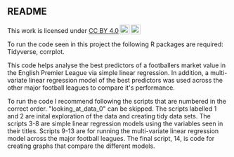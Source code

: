 ## README

<p xmlns:cc="http://creativecommons.org/ns#" >This work is licensed under <a href="https://creativecommons.org/licenses/by/4.0/?ref=chooser-v1" target="_blank" rel="license noopener noreferrer" style="display:inline-block;">CC BY 4.0<img style="height:22px!important;margin-left:3px;vertical-align:text-bottom;" src="https://mirrors.creativecommons.org/presskit/icons/cc.svg?ref=chooser-v1" alt=""><img style="height:22px!important;margin-left:3px;vertical-align:text-bottom;" src="https://mirrors.creativecommons.org/presskit/icons/by.svg?ref=chooser-v1" alt=""></a></p>

To run the code seen in this project the following R packages are required: Tidyverse, corrplot.

This code helps analyse the best predictors of a footballers market value in the English Premier League via simple linear regression. In addition, a multi-variate linear regression model of the best predictors was used across the other major football leagues to compare it's performance. 

To run the code I recommend following the scripts that are numbered in the correct order. "looking_at_data_0" can be skipped. The scripts labelled 1 and 2 are inital exploration of the data and creating tidy data sets. The scripts 3-8 are simple linear regression models using the variables seen in their titles. Scripts 9-13 are for running the multi-variate linear regression model across the major football leagues. The final script, 14, is code for creating graphs that compare the different models.